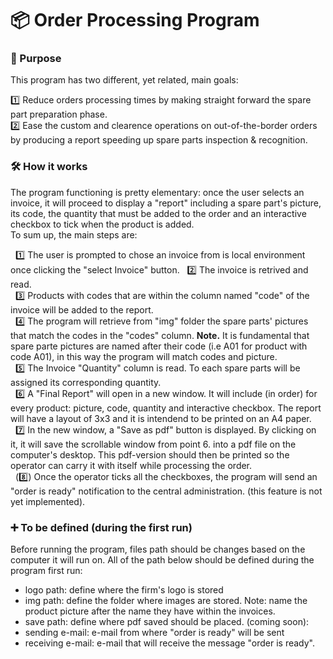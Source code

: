 # 📦 Order Processing Program 

### 🎯 Purpose
This program has two different, yet related, main goals:

1️⃣ Reduce orders processing times by making straight forward the spare part preparation phase.  
2️⃣ Ease the custom and clearence operations on out-of-the-border orders by producing a report speeding up spare parts inspection & recognition.

### 🛠️ How it works
The program functioning is pretty elementary: once the user selects an invoice, it will proceed to display a "report" including a spare part's picture, its code, the quantity that must be added to the order and an interactive checkbox to tick when the product is added.  
To sum up, the main steps are:

&nbsp;&nbsp;1️⃣ The user is prompted to chose an invoice from is local environment once clicking the "select Invoice" button. 
&nbsp;&nbsp;2️⃣ The invoice is retrived and read.  
&nbsp;&nbsp;3️⃣ Products with codes that are within the column named "code" of the invoice will be added to the report.  
&nbsp;&nbsp;4️⃣ The program will retrieve from "img" folder the spare parts' pictures that match the codes in the "codes" column. **Note.** It is fundamental that spare parte pictures are named after their code (i.e A01 for product with code A01), in this way the program will match codes and picture.  
&nbsp;&nbsp;5️⃣ The Invoice "Quantity" column is read. To each spare parts will be assigned its corresponding quantity.  
&nbsp;&nbsp;6️⃣ A "Final Report" will open in a new window. It will include (in order) for every product: picture, code, quantity and interactive checkbox. The report will have a layout of 3x3 and it is intendend to be printed on an A4 paper.  
&nbsp;&nbsp;7️⃣ In the new window, a "Save as pdf" button is displayed. By clicking on it, it will save the scrollable window from point 6. into a pdf file on the computer's desktop. This pdf-version should then be printed so the operator can carry it with itself while processing the order.  
&nbsp;&nbsp;(8️⃣) Once the operator ticks all the checkboxes, the program will send an "order is ready" notification to the central administration. (this feature is not yet implemented).

### ➕ To be defined (during the first run)
Before running the program, files path should be changes based on the computer it will run on. All of the path below should be defined during the program first run:
* logo path: define where the firm's logo is stored
* img path: define the folder where images are stored. Note: name the product picture after the name they have within the invoices.
* save path: define where pdf saved should be placed.
(coming soon):
* sending e-mail: e-mail from where "order is ready" will be sent
* receiving e-mail: e-mail that will receive the message "order is ready".






